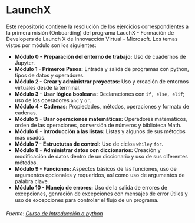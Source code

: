 # LaunchX
 
Este repositorio contiene la resolución de los ejercicios correspondientes a la primera misión (Onboarding) del programa LauchX - Formación de Developers de Launch X de Innovacción Virtual - Microsoft. Los temas vistos por módulo son los siguientes:

- **Módulo 0 - Preparación del entorno de trabajo:** Uso de cuadernos de Jupyter. 
- **Módulo 1 - Primeros Pasos:** Entrada y salida de programas con python, tipos de datos y operadores.
- **Módulo 2 - Crear y administrar proyectos:** Uso y creación de entornos virtuales desde la terminal.
- **Módulo 3 - Usar lógica booleana:** Declaraciones con `if, else, elif`; uso de los operadores `and` y `or`.
- **Módulo 4 - Cadenas:** Propiedades, métodos, operaciones y formato de cadenas.
- **Módulo 5 - Usar operaciones matemáticas:** Operadores matemáticos, orden de las operaciones, conversión de números y biblioteca Math.
- **Módulo 6 - Introducción a las listas:** Listas y algunos de sus métodos más usados. 
- **Módulo 7 - Estructutas de control:** Uso de ciclos `while`y `for`.
- **Módulo 8 - Administrar datos con diccionarios:** Creación y modificación de datos dentro de un diccionario y uso de sus diferentes métodos.
- **Módulo 9 - Funciones:** Aspectos básicos de las funciones, uso de argumentos opcionales y requeridos, así como uso de argumentos de palabra clave.
- **Módulo 10 - Manejo de errores:** Uso de la salida de errores de excepciones, genración de excepciones con mensajes de error útiles y uso de excepciones para controlar el flujo de un programa.

###### Fuente: [Curso de Introducción a python](https://github.com/LaunchX-InnovaccionVirtual/CursoIntroPython)
